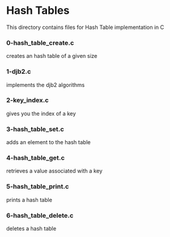 # Hash Tables

This directory contains files for Hash Table implementation in C

### 0-hash_table_create.c

creates an hash table of a given size

### 1-djb2.c

implements the djb2 algorithms

### 2-key_index.c

gives you the index of a key

### 3-hash_table_set.c

adds an element to the hash table

### 4-hash_table_get.c

retrieves a value associated with a key

### 5-hash_table_print.c

prints a hash table

### 6-hash_table_delete.c

deletes a hash table
